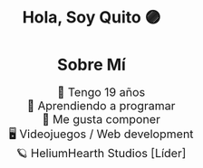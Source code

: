 <div align="center">
  <h1>Hola, Soy Quito 🟣</h1>
</div>

<h1 align="center">Sobre Mí</h1>

<div align="center">
  <ul style="font-size: 20px; list-style: none;">
    <li>🧭 Tengo 19 años</li>  
    <li>🔮 Aprendiendo a programar</li>  
    <li>🎵 Me gusta componer</li>
    <li>🖥 Videojuegos / Web development</li>
    <li>🪐 HeliumHearth Studios [Líder]</li>
  </ul>
</div>
